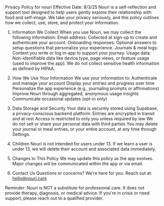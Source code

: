Privacy Policy for nouri
Effective Date: 8/3/25
Nouri is a self-reflection and support tool designed to help users gently explore their relationship with food and self-image. We take your privacy seriously, and this policy outlines how we collect, use, store, and protect your information.

1. Information We Collect
When you use Nouri, we may collect the following information:
Email address: Collected at sign-up to create and authenticate your account.
Onboarding responses: Optional answers to setup questions that personalize your experience.
Journals & meal logs: Content you write or log in-app to support your journey.
Usage data: Non-identifiable data like device type, page views, or feature usage (used to improve the app).
We do not collect sensitive health information as defined by HIPAA.

2. How We Use Your Information
We use your information to:
Authenticate and manage your account
Display your entries and progress over time
Personalize the app experience (e.g., journaling prompts or affirmations)
Improve Nouri through aggregated, anonymous usage insights
Communicate occasional updates (opt-in only)

3. Data Storage and Security
Your data is securely stored using Supabase, a privacy-conscious backend platform.
Entries are encrypted in transit and at rest
Access is restricted to only you unless required by law
We do not sell or share your personal data with third parties
You may delete your journal or meal entries, or your entire account, at any time through Settings.

4. Children
Nouri is not intended for users under 13. If we learn a user is under 13, we will delete their account and associated data immediately.

5. Changes to This Policy
We may update this policy as the app evolves. Major changes will be communicated within the app or via email.

7. Contact Us
Questions or concerns? We're here for you. Reach out at: hello@nouri.care

Reminder: Nouri is NOT a substitute for professional care. It does not provide therapy, diagnosis, or medical advice. If you're in crisis or need support, please reach out to a qualified provider.

